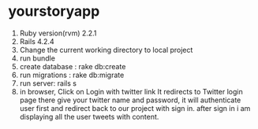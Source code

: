 # yourstoryapp
1. Ruby version(rvm) 2.2.1
2. Rails 4.2.4
3. Change the current working directory to local project
4. run bundle
5. create database : rake db:create
6. run migrations : rake db:migrate
7. run server: rails s
8. in browser,
    Click on Login with twitter link
    It redirects to Twitter login page there give your twitter name and password, it will authenticate user first and redirect back to our project with sign in.
after sign in i am displaying all the user tweets with content.
